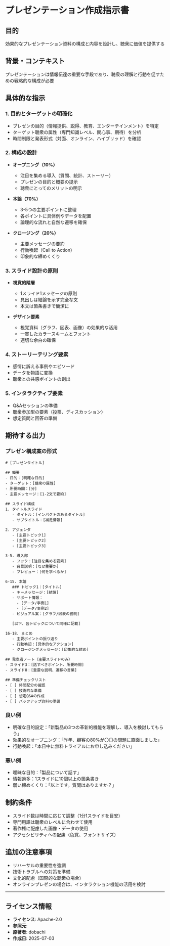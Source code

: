 # プレゼンテーション作成指示書

## 目的
効果的なプレゼンテーション資料の構成と内容を設計し、聴衆に価値を提供する

## 背景・コンテキスト
プレゼンテーションは情報伝達の重要な手段であり、聴衆の理解と行動を促すための戦略的な構成が必要

## 具体的な指示

### 1. 目的とターゲットの明確化
- プレゼンの目的（情報提供、説得、教育、エンターテインメント）を特定
- ターゲット聴衆の属性（専門知識レベル、関心事、期待）を分析
- 時間制限と発表形式（対面、オンライン、ハイブリッド）を確認

### 2. 構成の設計
- **オープニング（10%）**
  - 注目を集める導入（質問、統計、ストーリー）
  - プレゼンの目的と概要の提示
  - 聴衆にとってのメリットの明示
  
- **本論（70%）**
  - 3-5つの主要ポイントに整理
  - 各ポイントに具体例やデータを配置
  - 論理的な流れと自然な遷移を確保
  
- **クロージング（20%）**
  - 主要メッセージの要約
  - 行動喚起（Call to Action）
  - 印象的な締めくくり

### 3. スライド設計の原則
- **視覚的階層**
  - 1スライド1メッセージの原則
  - 見出しは結論を示す完全な文
  - 本文は箇条書きで簡潔に
  
- **デザイン要素**
  - 視覚資料（グラフ、図表、画像）の効果的な活用
  - 一貫したカラースキームとフォント
  - 適切な余白の確保

### 4. ストーリーテリング要素
- 感情に訴える事例やエピソード
- データを物語に変換
- 聴衆との共感ポイントの創出

### 5. インタラクティブ要素
- Q&Aセッションの準備
- 聴衆参加型の要素（投票、ディスカッション）
- 想定質問と回答の準備

## 期待する出力

### プレゼン構成案の形式
```
# [プレゼンタイトル]

## 概要
- 目的：[明確な目的]
- ターゲット：[聴衆の属性]
- 所要時間：[分]
- 主要メッセージ：[1-2文で要約]

## スライド構成
1. タイトルスライド
   - タイトル：[インパクトのあるタイトル]
   - サブタイトル：[補足情報]

2. アジェンダ
   - [主要トピック1]
   - [主要トピック2]
   - [主要トピック3]

3-5. 導入部
   - フック：[注目を集める要素]
   - 背景説明：[なぜ重要か]
   - プレビュー：[何を学べるか]

6-15. 本論
   ### トピック1：[タイトル]
   - キーメッセージ：[結論]
   - サポート情報：
     - [データ/事例1]
     - [データ/事例2]
   - ビジュアル案：[グラフ/図表の説明]

   [以下、各トピックについて同様に記載]

16-18. まとめ
   - 主要ポイントの振り返り
   - 行動喚起：[具体的なアクション]
   - クロージングメッセージ：[印象的な締め]

## 発表者ノート（主要スライドのみ）
- スライド3：[話すべきポイント、所要時間]
- スライド8：[重要な説明、遷移の言葉]

## 準備チェックリスト
- [ ] 時間配分の確認
- [ ] 技術的な準備
- [ ] 想定Q&Aの作成
- [ ] バックアップ資料の準備
```

### 良い例
- 明確な目的設定：「新製品の3つの革新的機能を理解し、導入を検討してもらう」
- 効果的なオープニング：「昨年、顧客の80%が〇〇の問題に直面しました」
- 行動喚起：「本日中に無料トライアルにお申し込みください」

### 悪い例
- 曖昧な目的：「製品について話す」
- 情報過多：1スライドに10個以上の箇条書き
- 弱い締めくくり：「以上です。質問はありますか？」

## 制約条件
- スライド数は時間に応じて調整（1分1スライドを目安）
- 専門用語は聴衆のレベルに合わせて使用
- 著作権に配慮した画像・データの使用
- アクセシビリティへの配慮（色覚、フォントサイズ）

## 追加の注意事項
- リハーサルの重要性を強調
- 技術トラブルへの対策を準備
- 文化的配慮（国際的な聴衆の場合）
- オンラインプレゼンの場合は、インタラクション機能の活用を検討

---
## ライセンス情報
- **ライセンス**: Apache-2.0
- **参照元**: 
- **原著者**: dobachi
- **作成日**: 2025-07-03